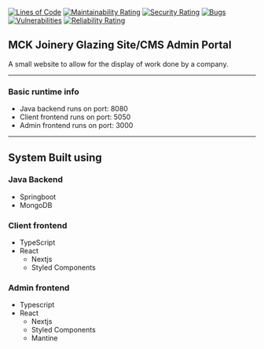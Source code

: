 [![Lines of Code](https://sonarcloud.io/api/project_badges/measure?project=callummclu_mck-joinery-glazing&metric=ncloc)](https://sonarcloud.io/summary/new_code?id=callummclu_mck-joinery-glazing)
[![Maintainability Rating](https://sonarcloud.io/api/project_badges/measure?project=callummclu_mck-joinery-glazing&metric=sqale_rating)](https://sonarcloud.io/summary/new_code?id=callummclu_mck-joinery-glazing)
[![Security Rating](https://sonarcloud.io/api/project_badges/measure?project=callummclu_mck-joinery-glazing&metric=security_rating)](https://sonarcloud.io/summary/new_code?id=callummclu_mck-joinery-glazing)
[![Bugs](https://sonarcloud.io/api/project_badges/measure?project=callummclu_mck-joinery-glazing&metric=bugs)](https://sonarcloud.io/summary/new_code?id=callummclu_mck-joinery-glazing)
[![Vulnerabilities](https://sonarcloud.io/api/project_badges/measure?project=callummclu_mck-joinery-glazing&metric=vulnerabilities)](https://sonarcloud.io/summary/new_code?id=callummclu_mck-joinery-glazing)
[![Reliability Rating](https://sonarcloud.io/api/project_badges/measure?project=callummclu_mck-joinery-glazing&metric=reliability_rating)](https://sonarcloud.io/summary/new_code?id=callummclu_mck-joinery-glazing)
## MCK Joinery Glazing Site/CMS Admin Portal

A small website to allow for the display of work done by a company.

---

### Basic runtime info

- Java backend runs on port: 8080
- Client frontend runs on port: 5050
- Admin frontend runs on port: 3000

---

## System Built using

### Java Backend
  - Springboot
  - MongoDB

### Client frontend
- TypeScript
- React
  - Nextjs
  - Styled Components
  
### Admin frontend
- Typescript
- React
  - Nextjs
  - Styled Components
  - Mantine

